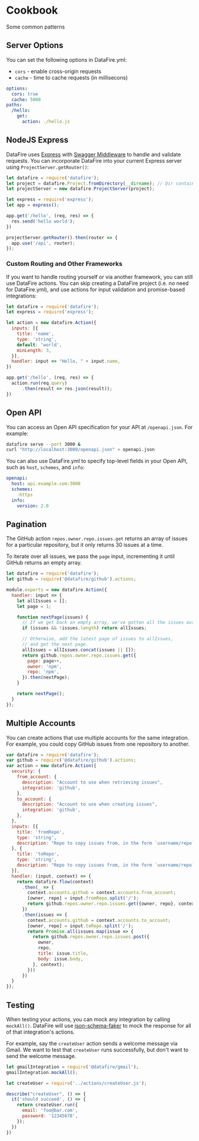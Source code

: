 # Cookbook
Some common patterns

## Server Options
You can set the following options in DataFire.yml:

* `cors` - enable cross-origin requests
* `cache` - time to cache requests (in millisecons)

```yaml
options:
  cors: true
  cache: 5000
paths:
  /hello:
    get:
      action: ./hello.js
```

## NodeJS Express
DataFire uses [Express](https://github.com/expressjs/express) with
[Swagger Middleware](https://github.com/BigstickCarpet/swagger-express-middleware)
to handle and validate requests. You can incorporate DataFire into your current Express
server using `ProjectServer.getRouter()`:

```js
let datafire = require('datafire');
let project = datafire.Project.fromDirectory(__dirname); // Dir containing DataFire.yml
let projectServer = new datafire.ProjectServer(project);

let express = require('express');
let app = express();

app.get('/hello', (req, res) => {
  res.send('hello world');
})

projectServer.getRouter().then(router => {
  app.use('/api', router);
});
```

### Custom Routing and Other Frameworks
If you want to handle routing yourself or via another framework, you can still use DataFire actions.
You can skip creating a DataFire project (i.e. no need for DataFire.yml), and use actions for input
validation and promise-based integrations:

```js
let datafire = require('datafire');
let express = require('express');

let action = new datafire.Action({
  inputs: [{
    title: 'name',
    type: 'string',
    default: 'world',
    minLength: 3,
  }],
  handler: input => "Hello, " + input.name,
})

app.get('/hello', (req, res) => {
  action.run(req.query)
      .then(result => res.json(result));
})
```

## Open API
You can access an Open API specification for your API at `/openapi.json`. For example:

```bash
datafire serve --port 3000 &
curl "http://localhost:3000/openapi.json" > openapi.json
```

You can also use DataFire.yml to specify top-level fields in your Open API,
such as `host`, `schemes`, and `info`:

```yaml
openapi:
  host: api.example.com:3000
  schemes:
    -https
  info:
    version: 2.0
```

## Pagination
The GitHub action `repos.owner.repo.issues.get` returns an array of
issues for a particular repository, but it only returns 30 issues at
a time.

To iterate over all issues, we pass the `page` input, incrementing it
until GitHub returns an empty array.

```js
let datafire = require('datafire');
let github = require('@datafire/github').actions;

module.exports = new datafire.Action({
  handler: input => {
    let allIssues = [];
    let page = 1;

    function nextPage(issues) {
      // If we get back an empty array, we've gotten all the issues available.
      if (issues && !issues.length) return allIssues;

      // Otherwise, add the latest page of issues to allIssues,
      // and get the next page.
      allIssues = allIssues.concat(issues || []);
      return github.repos.owner.repo.issues.get({
        page: page++,
        owner: 'npm',
        repo: 'npm',
      }).then(nextPage);
    }

    return nextPage();
  }
});
```

## Multiple Accounts
You can create actions that use multiple accounts for the same integration.
For example, you could copy GitHub issues from one repository to another.

```js
var datafire = require('datafire');
var github = require('@datafire/github').actions;
var action = new datafire.Action({
  security: {
    from_account: {
      description: "Account to use when retrieving issues",
      integration: 'github',
    },
    to_account: {
      description: "Account to use when creating issues",
      integration: 'github',
    },
  },
  inputs: [{
    title: 'fromRepo',
    type: 'string',
    description: "Repo to copy issues from, in the form `username/repo`",
  }, {
    title: 'toRepo',
    type: 'string',
    description: "Repo to copy issues from, in the form `username/repo`",
  }],
  handler: (input, context) => {
    return datafire.flow(context)
      .then(_ => {
        context.accounts.github = context.accounts.from_account;
        [owner, repo] = input.fromRepo.split('/');
        return github.repos.owner.repo.issues.get({owner, repo}, context)
      })
      .then(issues => {
        context.accounts.github = context.accounts.to_account;
        [owner, repo] = input.toRepo.split('/');
        return Promise.all(issues.map(issue => {
          return github.repos.owner.repo.issues.post({
            owner,
            repo,
            title: issue.title,
            body: issue.body,
          }, context);
        }))
      })
  }
});
```

## Testing
When testing your actions, you can mock any integration by calling `mockAll()`.
DataFire will use [json-schema-faker](https://github.com/json-schema-faker/json-schema-faker)
to mock the response for all of that integration's actions.

For example, say the `createUser` action sends a welcome message via Gmail.
We want to test that `createUser` runs successfully, but don't want to send
the welcome message.

```js
let gmailIntegration = require('@datafire/gmail');
gmailIntegration.mockAll();

let createUser = require('../actions/createUser.js');

describe("createUser", () => {
  it('should succeed', () => {
    return createUser.run({
      email: 'foo@bar.com',
      password: '12345678',
    });
  })
})
```

